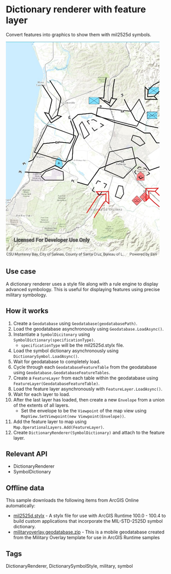 # Dictionary renderer with feature layer

Convert features into graphics to show them with mil2525d symbols.

![screenshot](FeatureLayerDictionaryRenderer.jpg)

## Use case

A dictionary renderer uses a style file along with a rule engine to display advanced symbology. 
This is useful for displaying features using precise military symbology.

## How it works

1. Create a `Geodatabase` using `Geodatabase(geodatabasePath)`.
2. Load the geodatabase asynchronously using `Geodatabase.LoadAsync()`.
3. Instantiate a `SymbolDicitonary`  using `SymbolDictionary(specificationType)`.
    * `specificationType` will be the mil2525d.stylx file.
4. Load the symbol dictionary asynchronously using `DictionarySymbol.LoadAsync()`.
5. Wait for geodatabase to completely load.
6. Cycle through each `GeodatabaseFeatureTable` from the geodatabase using `Geodatabase.GeodatabaseFeatureTables`.
7. Create a `FeatureLayer` from each table within the geodatabase using `FeatureLayer(GeodatabaseFeatureTable)`.
8. Load the feature layer asynchronously with `FeatureLayer.LoadAsync()`.
9. Wait for each layer to load.
10. After the last layer has loaded, then create a new `Envelope` from a union of the extents of all layers.
    * Set the envelope to be the `Viewpoint` of the map view using `MapView.SetViewpoint(new Viewpoint(Envelope))`.
11. Add the feature layer to map using `Map.OperationalLayers.Add(FeatureLayer)`.
12. Create `DictionaryRenderer(SymbolDictionary)` and attach to the feature layer.

## Relevant API

* DictionaryRenderer
* SymbolDictionary

## Offline data

This sample downloads the following items from ArcGIS Online automatically:

* [mil2525d.stylx](https://www.arcgis.com/home/item.html?id=e34835bf5ec5430da7cf16bb8c0b075c) - A stylx file for use with ArcGIS Runtime 100.0 - 100.4 to build custom applications that incorporate the MIL-STD-2525D symbol dictionary. 
* [militaryoverlay.geodatabase.zip](https://www.arcgis.com/home/item.html?id=e0d41b4b409a49a5a7ba11939d8535dc) - This is a mobile geodatabase created from the Military Overlay template for use in ArcGIS Runtime samples

## Tags

DictionaryRenderer, DictionarySymbolStyle, military, symbol

